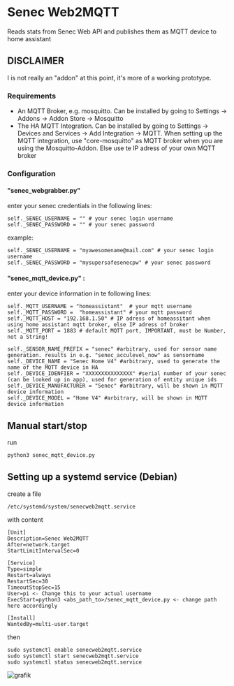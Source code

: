 # Senec Web2MQTT
Reads stats from Senec Web API and publishes them as MQTT device to home assistant

## DISCLAIMER
I is not really an "addon" at this point, it's more of a working prototype.

### Requirements
- An MQTT Broker, e.g. mosquitto. Can be installed by going to Settings -> Addons -> Addon Store -> Mosquitto
- The HA MQTT Integration. Can be installed by going to Settings -> Devices and Services -> Add Integration -> MQTT. 
When setting up the MQTT integration, use "core-mosquitto" as MQTT broker when you are using the Mosquitto-Addon. Else use te IP adress of your own MQTT broker

### Configuration 
#### "senec_webgrabber.py"

enter your senec credentials in the following lines:
```
self._SENEC_USERNAME = "" # your senec login username
self._SENEC_PASSWORD = "" # your senec password
```

example:
```
self._SENEC_USERNAME = "myawesomename@mail.com" # your senec login username
self._SENEC_PASSWORD = "mysupersafesenecpw" # your senec password
```

#### "senec_mqtt_device.py" :

enter your device information in te following lines:
```
self._MQTT_USERNAME = "homeassistant"  # your mqtt username
self._MQTT_PASSWORD =  "homeassistant" # your mqtt password
self._MQTT_HOST = "192.168.1.50" # IP adress of homeassitant when using home assistant mqtt broker, else IP adress of broker
self._MQTT_PORT = 1883 # default MQTT port, IMPORTANT, must be Number, not a String!

self._SENSOR_NAME_PREFIX = "senec" #arbitrary, used for sensor name generation. results in e.g. "senec_acculevel_now" as sensorname
self._DEVICE_NAME = "Senec Home V4" #arbitrary, used to generate the name of the MQTT device in HA
self._DEVICE_IDENFIER = "XXXXXXXXXXXXXXX" #serial number of your senec (can be looked up in app), used for generation of entity unique ids
self._DEVICE_MANUFACTURER = "Senec" #arbitrary, will be shown in MQTT device information
self._DEVICE_MODEL = "Home V4" #arbitrary, will be shown in MQTT device information
```

## Manual start/stop
run
```bash
python3 senec_mqtt_device.py
``` 

## Setting up a systemd service (Debian)
create a file 
```
/etc/systemd/system/senecweb2mqtt.service
```
with content
```
[Unit]
Description=Senec Web2MQTT
After=network.target
StartLimitIntervalSec=0

[Service]
Type=simple
Restart=always
RestartSec=30
TimeoutStopSec=15
User=pi <- Change this to your actual username
ExecStart=python3 <abs_path_to>/senec_mqtt_device.py <- change path here accordingly

[Install]
WantedBy=multi-user.target
```

then
```
sudo systemctl enable senecweb2mqtt.service
sudo systemctl start senecweb2mqtt.service
sudo systemctl status senecweb2mqtt.service
```

![grafik](https://github.com/mstuettgen/homeassistant-addons/assets/10927858/a0d2c28b-7ee6-4267-847b-80b5509108c0)


